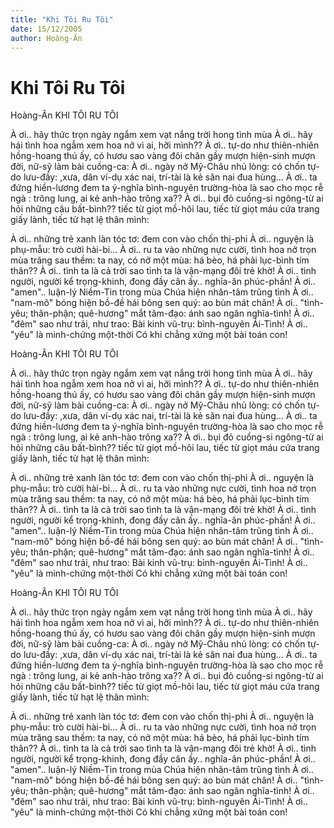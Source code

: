 ```yaml
---
title: "Khi Tôi Ru Tôi"
date: 15/12/2005
author: Hoàng-Ân
---
```


# Khi Tôi Ru Tôi

Hoàng-Ân
KHI TÔI RU TÔI

À ơi.. hãy thức trọn ngày
ngắm xem vạt nắng trời hong tình mùa
À ơi.. hãy hái tình hoa
ngẫm xem hoa nở vì ai, hỡi mình??
À ơi.. tự-do như thiên-nhiên
hồng-hoang thú ấy, có hươu sao vàng
đôi chân gầy mượn hiện-sinh
mượn đời, nữ-sỹ làm bài cuồng-ca:
À ơi.. ngày nở Mỹ-Châu
nhủ lòng: có chốn tự-do lưu-đầy:
,xưa, dân ví-dụ xác nai,
trí-tài là kẻ săn nai đua hùng...
À ơi.. ta đứng hiền-lương
đem ta ý-nghĩa bình-nguyên trường-hòa
là sao cho mọc rễ ngà
: trông lung, ai kẻ anh-hào trông xa??
À ơi.. bụi đỏ cuồng-si
ngông-từ ai hỏi những câu bất-bình??
tiếc từ giọt mồ-hôi lau,
tiếc từ giọt máu cứa trang giấy lành,
tiếc từ hạt lệ thân mình:

À ơi.. những trẻ xanh làn tóc tơ:
đem con vào chốn thị-phi
À ơi.. nguyện là phụ-mẫu:
trò cười hài-bi...
À ơi.. ru ta vào những nực cười,
tình hoa nở trọn mùa trăng sau thềm:
ta nay, có nở một mùa:
há bèo, há phải lục-bình tím thân??
À ơi.. tình ta là cả trời sao
tình ta là vận-mạng đôi trẻ khờ!
À ơi.. tình người, người kể trọng-khinh,
đong đầy cân ấy.. nghĩa-ân phúc-phần!
À ơi.. "amen".. luận-lý Niềm-Tin
trong mùa Chúa hiện nhân-tâm trũng tình
À ơi.. "nam-mô" bóng hiện bồ-đề
hái bông sen quý: ao bùn mát chân!
À ơi.. "tình-yêu; thân-phận; quê-hương"
mắt tâm-đạo: ánh sao ngân nghĩa-tình!
À ơi.. "đêm" sao như trải, như trao:
Bài kinh vũ-trụ: bình-nguyên Ái-Tình!
À ơi.. "yêu" là minh-chứng một-thời
Có khi chẳng xứng một bài toán con!

Hoàng-Ân
KHI TÔI RU TÔI

À ơi.. hãy thức trọn ngày
ngắm xem vạt nắng trời hong tình mùa
À ơi.. hãy hái tình hoa
ngẫm xem hoa nở vì ai, hỡi mình??
À ơi.. tự-do như thiên-nhiên
hồng-hoang thú ấy, có hươu sao vàng
đôi chân gầy mượn hiện-sinh
mượn đời, nữ-sỹ làm bài cuồng-ca:
À ơi.. ngày nở Mỹ-Châu
nhủ lòng: có chốn tự-do lưu-đầy:
,xưa, dân ví-dụ xác nai,
trí-tài là kẻ săn nai đua hùng...
À ơi.. ta đứng hiền-lương
đem ta ý-nghĩa bình-nguyên trường-hòa
là sao cho mọc rễ ngà
: trông lung, ai kẻ anh-hào trông xa??
À ơi.. bụi đỏ cuồng-si
ngông-từ ai hỏi những câu bất-bình??
tiếc từ giọt mồ-hôi lau,
tiếc từ giọt máu cứa trang giấy lành,
tiếc từ hạt lệ thân mình:

À ơi.. những trẻ xanh làn tóc tơ:
đem con vào chốn thị-phi
À ơi.. nguyện là phụ-mẫu:
trò cười hài-bi...
À ơi.. ru ta vào những nực cười,
tình hoa nở trọn mùa trăng sau thềm:
ta nay, có nở một mùa:
há bèo, há phải lục-bình tím thân??
À ơi.. tình ta là cả trời sao
tình ta là vận-mạng đôi trẻ khờ!
À ơi.. tình người, người kể trọng-khinh,
đong đầy cân ấy.. nghĩa-ân phúc-phần!
À ơi.. "amen".. luận-lý Niềm-Tin
trong mùa Chúa hiện nhân-tâm trũng tình
À ơi.. "nam-mô" bóng hiện bồ-đề
hái bông sen quý: ao bùn mát chân!
À ơi.. "tình-yêu; thân-phận; quê-hương"
mắt tâm-đạo: ánh sao ngân nghĩa-tình!
À ơi.. "đêm" sao như trải, như trao:
Bài kinh vũ-trụ: bình-nguyên Ái-Tình!
À ơi.. "yêu" là minh-chứng một-thời
Có khi chẳng xứng một bài toán con!

Hoàng-Ân
KHI TÔI RU TÔI

À ơi.. hãy thức trọn ngày
ngắm xem vạt nắng trời hong tình mùa
À ơi.. hãy hái tình hoa
ngẫm xem hoa nở vì ai, hỡi mình??
À ơi.. tự-do như thiên-nhiên
hồng-hoang thú ấy, có hươu sao vàng
đôi chân gầy mượn hiện-sinh
mượn đời, nữ-sỹ làm bài cuồng-ca:
À ơi.. ngày nở Mỹ-Châu
nhủ lòng: có chốn tự-do lưu-đầy:
,xưa, dân ví-dụ xác nai,
trí-tài là kẻ săn nai đua hùng...
À ơi.. ta đứng hiền-lương
đem ta ý-nghĩa bình-nguyên trường-hòa
là sao cho mọc rễ ngà
: trông lung, ai kẻ anh-hào trông xa??
À ơi.. bụi đỏ cuồng-si
ngông-từ ai hỏi những câu bất-bình??
tiếc từ giọt mồ-hôi lau,
tiếc từ giọt máu cứa trang giấy lành,
tiếc từ hạt lệ thân mình:

À ơi.. những trẻ xanh làn tóc tơ:
đem con vào chốn thị-phi
À ơi.. nguyện là phụ-mẫu:
trò cười hài-bi...
À ơi.. ru ta vào những nực cười,
tình hoa nở trọn mùa trăng sau thềm:
ta nay, có nở một mùa:
há bèo, há phải lục-bình tím thân??
À ơi.. tình ta là cả trời sao
tình ta là vận-mạng đôi trẻ khờ!
À ơi.. tình người, người kể trọng-khinh,
đong đầy cân ấy.. nghĩa-ân phúc-phần!
À ơi.. "amen".. luận-lý Niềm-Tin
trong mùa Chúa hiện nhân-tâm trũng tình
À ơi.. "nam-mô" bóng hiện bồ-đề
hái bông sen quý: ao bùn mát chân!
À ơi.. "tình-yêu; thân-phận; quê-hương"
mắt tâm-đạo: ánh sao ngân nghĩa-tình!
À ơi.. "đêm" sao như trải, như trao:
Bài kinh vũ-trụ: bình-nguyên Ái-Tình!
À ơi.. "yêu" là minh-chứng một-thời
Có khi chẳng xứng một bài toán con!
